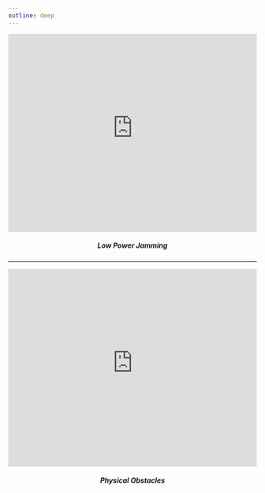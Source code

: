 ```yaml
---
outline: deep
---
```


<iframe width="100%" height="400" src="https://www.youtube-nocookie.com/embed/1B2M5fUV_Xw?si=XI6WroSoOOKkCikA" title="Low Power Jamming" frameborder="0" allow="accelerometer; autoplay; clipboard-write; encrypted-media; gyroscope; picture-in-picture; web-share" referrerpolicy="strict-origin-when-cross-origin" allowfullscreen></iframe>

<div align="center">
  <h5 id="low-power-jamming">Low Power Jamming</h5>
</div>

---

<iframe width="100%" height="400" src="https://www.youtube-nocookie.com/embed/5YR0PhGcz0g?si=QX_NdyStBomqrx0z" title="Physical Obstacles" frameborder="0" allow="accelerometer; autoplay; clipboard-write; encrypted-media; gyroscope; picture-in-picture; web-share" referrerpolicy="strict-origin-when-cross-origin" allowfullscreen></iframe>

<div align="center">
  <h5 id="physical-obstacles">Physical Obstacles</h5>
</div>
